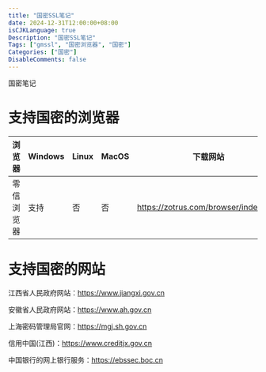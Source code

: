 ```yaml
---
title: "国密SSL笔记"
date: 2024-12-31T12:00:00+08:00
isCJKLanguage: true
Description: "国密SSL笔记"
Tags: ["gmssl", "国密浏览器", "国密"]
Categories: ["国密"]
DisableComments: false
---
```


国密笔记

# 支持国密的浏览器

|浏览器|Windows|Linux|MacOS|下载网站|
|-----|-------|-----|-----|------|
|零信浏览器|支持|  否 |    否|https://zotrus.com/browser/index.html|


# 支持国密的网站

江西省人民政府网站：https://www.jiangxi.gov.cn

安徽省人民政府网站：https://www.ah.gov.cn

上海密码管理局官网：https://mgj.sh.gov.cn

信用中国(江西)：https://www.creditjx.gov.cn

中国银行的网上银行服务：https://ebssec.boc.cn
